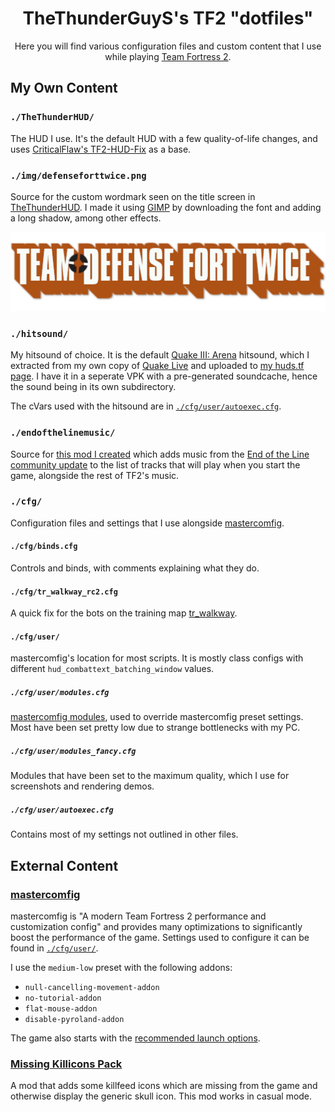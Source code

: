 <h1 align="center">TheThunderGuyS's TF2 "dotfiles"</h1>
<p align="center">Here you will find various configuration files and custom content that I use while playing <a href="https://www.teamfortress.com/">Team Fortress 2</a>.</p>

## My Own Content
### `./TheThunderHUD/`
The HUD I use. It's the default HUD with a few quality-of-life changes, and uses [CriticalFlaw's TF2-HUD-Fix](https://github.com/CriticalFlaw/TF2-HUD-Fix.git) as a base.

### `./img/defenseforttwice.png`
Source for the custom wordmark seen on the title screen in [TheThunderHUD](#thethunderhud). I made it using [GIMP](https://www.gimp.org/) by downloading the font and adding a long shadow, among other effects.

<p align="center"><img src="./img/defenseforttwice.png" alt="Team Defense Fort Twice"></p>

### `./hitsound/`
My hitsound of choice. It is the default [Quake III: Arena](https://en.wikipedia.org/wiki/Quake_III_Arena) hitsound, which I extracted from my own copy of [Quake Live](https://store.steampowered.com/app/282440/Quake_Live/) and uploaded to [my huds.tf page](https://huds.tf/site/s-Quake-Live-hitsound). I have it in a seperate VPK with a pre-generated soundcache, hence the sound being in its own subdirectory.

The cVars used with the hitsound are in [`./cfg/user/autoexec.cfg`](#cfguserautoexeccfg).

### `./endofthelinemusic/`
Source for [this mod I created](https://gamebanana.com/sounds/51743) which adds music from the [End of the Line community update](https://www.teamfortress.com/endoftheline/) to the list of tracks that will play when you start the game, alongside the rest of TF2's music.

### `./cfg/`
Configuration files and settings that I use alongside [mastercomfig](#mastercomfig).
#### `./cfg/binds.cfg`
Controls and binds, with comments explaining what they do.
#### `./cfg/tr_walkway_rc2.cfg`
A quick fix for the bots on the training map [tr_walkway](https://gamebanana.com/maps/107794).
#### `./cfg/user/`
mastercomfig's location for most scripts. It is mostly class configs with different `hud_combattext_batching_window` values.
##### `./cfg/user/modules.cfg`
[mastercomfig modules](https://docs.mastercomfig.com/en/latest/customization/modules/), used to override mastercomfig preset settings. Most have been set pretty low due to strange bottlenecks with my PC.
##### `./cfg/user/modules_fancy.cfg`
Modules that have been set to the maximum quality, which I use for screenshots and rendering demos.
##### `./cfg/user/autoexec.cfg`
Contains most of my settings not outlined in other files.

## External Content
### [mastercomfig](https://mastercomfig.com)
mastercomfig is "A modern Team Fortress 2 performance and customization config" and provides many optimizations to significantly boost the performance of the game. Settings used to configure it can be found in [`./cfg/user/`](#cfguser).

I use the `medium-low` preset with the following addons:
- `null-cancelling-movement-addon`
- `no-tutorial-addon`
- `flat-mouse-addon`
- `disable-pyroland-addon`

The game also starts with the [recommended launch options](https://docs.mastercomfig.com/en/latest/customization/launch_options/).

### [Missing Killicons Pack](https://steamcommunity.com/sharedfiles/filedetails/?id=2156604959)
A mod that adds some killfeed icons which are missing from the game and otherwise display the generic skull icon. This mod works in casual mode.
